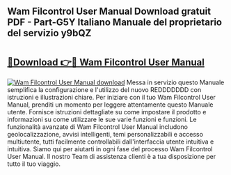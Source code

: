 ## Wam Filcontrol User Manual Download gratuit PDF - Part-G5Y Italiano Manuale del proprietario del servizio y9bQZ

# <h2><a href="http://dfc0pl4.blite.top/?on=Wam+Filcontrol+User+Manual">🔗Download 👉🔴 Wam Filcontrol User Manual</a></h2>

[![Wam Filcontrol User Manual download](https://i.imgur.com/lujVjoI.png)](http://dfc0pl4.blite.top/?on=Wam+Filcontrol+User+Manual)
Messa in servizio questo Manuale semplifica la configurazione e l'utilizzo del nuovo REDDDDDDD con istruzioni e illustrazioni chiare. Per iniziare con il tuo Wam Filcontrol User Manual, prenditi un momento per leggere attentamente questo Manuale utente. Fornisce istruzioni dettagliate su come impostare il prodotto e informazioni su come utilizzare le sue varie funzioni e funzioni. Le funzionalità avanzate di Wam Filcontrol User Manual includono geolocalizzazione, avvisi intelligenti, temi personalizzabili e accesso multiutente, tutti facilmente controllabili dall'interfaccia utente intuitiva e intuitiva. Siamo qui per aiutarti in ogni fase del processo Wam Filcontrol User Manual. Il nostro Team di assistenza clienti è a tua disposizione per tutto il tuo viaggio.
